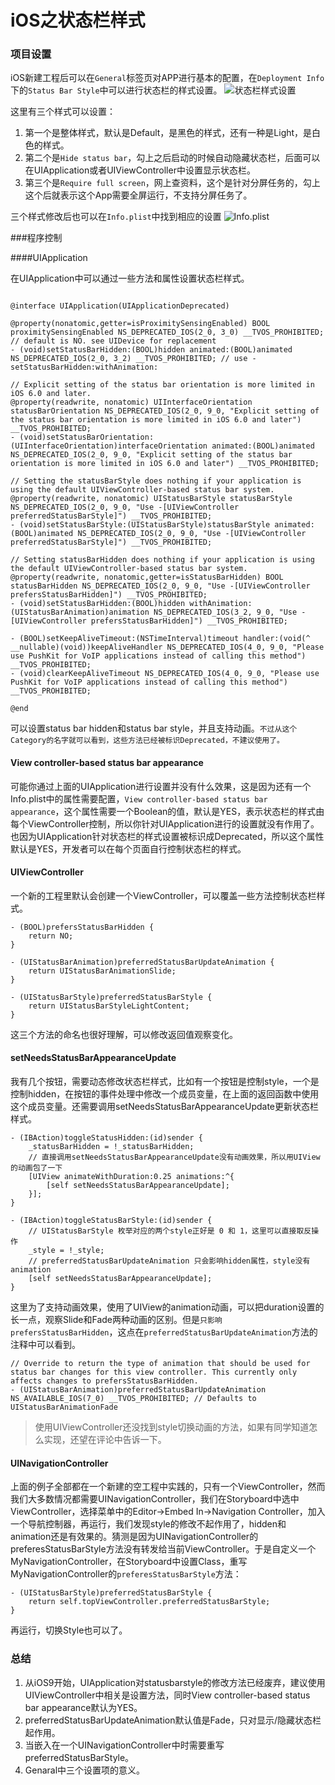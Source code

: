 # iOS之状态栏样式

### 项目设置
iOS新建工程后可以在`General`标签页对APP进行基本的配置，在`Deployment Info`下的`Status Bar Style`中可以进行状态栏的样式设置。
![状态栏样式设置](https://upload-images.jianshu.io/upload_images/788630-471af29f021624a3.png?imageMogr2/auto-orient/strip%7CimageView2/2/w/1240)

这里有三个样式可以设置：
1. 第一个是整体样式，默认是Default，是黑色的样式，还有一种是Light，是白色的样式。
2. 第二个是`Hide status bar`，勾上之后启动的时候自动隐藏状态栏，后面可以在UIApplication或者UIViewController中设置显示状态栏。
3. 第三个是`Require full screen`，网上查资料，这个是针对分屏任务的，勾上这个后就表示这个App需要全屏运行，不支持分屏任务了。

三个样式修改后也可以在`Info.plist`中找到相应的设置
![Info.plist](https://upload-images.jianshu.io/upload_images/788630-104fad65872f1f04.png?imageMogr2/auto-orient/strip%7CimageView2/2/w/1240)

###程序控制

####UIApplication

在UIApplication中可以通过一些方法和属性设置状态栏样式。

```objc

@interface UIApplication(UIApplicationDeprecated)

@property(nonatomic,getter=isProximitySensingEnabled) BOOL proximitySensingEnabled NS_DEPRECATED_IOS(2_0, 3_0) __TVOS_PROHIBITED; // default is NO. see UIDevice for replacement
- (void)setStatusBarHidden:(BOOL)hidden animated:(BOOL)animated NS_DEPRECATED_IOS(2_0, 3_2) __TVOS_PROHIBITED; // use -setStatusBarHidden:withAnimation:

// Explicit setting of the status bar orientation is more limited in iOS 6.0 and later.
@property(readwrite, nonatomic) UIInterfaceOrientation statusBarOrientation NS_DEPRECATED_IOS(2_0, 9_0, "Explicit setting of the status bar orientation is more limited in iOS 6.0 and later") __TVOS_PROHIBITED;
- (void)setStatusBarOrientation:(UIInterfaceOrientation)interfaceOrientation animated:(BOOL)animated NS_DEPRECATED_IOS(2_0, 9_0, "Explicit setting of the status bar orientation is more limited in iOS 6.0 and later") __TVOS_PROHIBITED;

// Setting the statusBarStyle does nothing if your application is using the default UIViewController-based status bar system.
@property(readwrite, nonatomic) UIStatusBarStyle statusBarStyle NS_DEPRECATED_IOS(2_0, 9_0, "Use -[UIViewController preferredStatusBarStyle]") __TVOS_PROHIBITED;
- (void)setStatusBarStyle:(UIStatusBarStyle)statusBarStyle animated:(BOOL)animated NS_DEPRECATED_IOS(2_0, 9_0, "Use -[UIViewController preferredStatusBarStyle]") __TVOS_PROHIBITED;

// Setting statusBarHidden does nothing if your application is using the default UIViewController-based status bar system.
@property(readwrite, nonatomic,getter=isStatusBarHidden) BOOL statusBarHidden NS_DEPRECATED_IOS(2_0, 9_0, "Use -[UIViewController prefersStatusBarHidden]") __TVOS_PROHIBITED;
- (void)setStatusBarHidden:(BOOL)hidden withAnimation:(UIStatusBarAnimation)animation NS_DEPRECATED_IOS(3_2, 9_0, "Use -[UIViewController prefersStatusBarHidden]") __TVOS_PROHIBITED;

- (BOOL)setKeepAliveTimeout:(NSTimeInterval)timeout handler:(void(^ __nullable)(void))keepAliveHandler NS_DEPRECATED_IOS(4_0, 9_0, "Please use PushKit for VoIP applications instead of calling this method") __TVOS_PROHIBITED;
- (void)clearKeepAliveTimeout NS_DEPRECATED_IOS(4_0, 9_0, "Please use PushKit for VoIP applications instead of calling this method") __TVOS_PROHIBITED;

@end
```
可以设置status bar hidden和status bar style，并且支持动画。`不过从这个Category的名字就可以看到，这些方法已经被标识Deprecated，不建议使用了。`

#### View controller-based status bar appearance

可能你通过上面的UIApplication进行设置并没有什么效果，这是因为还有一个Info.plist中的属性需要配置，`View controller-based status bar appearance`，这个属性需要一个Boolean的值，默认是YES，表示状态栏的样式由每个ViewController控制，所以你针对UIApplication进行的设置就没有作用了。也因为UIApplication针对状态栏的样式设置被标识成Deprecated，所以这个属性默认是YES，开发者可以在每个页面自行控制状态栏的样式。

#### UIViewController

一个新的工程里默认会创建一个ViewController，可以覆盖一些方法控制状态栏样式。

```objc
- (BOOL)prefersStatusBarHidden {
    return NO;
}

- (UIStatusBarAnimation)preferredStatusBarUpdateAnimation {
    return UIStatusBarAnimationSlide;
}

- (UIStatusBarStyle)preferredStatusBarStyle {
    return UIStatusBarStyleLightContent;
}
```

这三个方法的命名也很好理解，可以修改返回值观察变化。

#### setNeedsStatusBarAppearanceUpdate

我有几个按钮，需要动态修改状态栏样式，比如有一个按钮是控制style，一个是控制hidden，在按钮的事件处理中修改一个成员变量，在上面的返回函数中使用这个成员变量。还需要调用setNeedsStatusBarAppearanceUpdate更新状态栏样式。

```objc
- (IBAction)toggleStatusHidden:(id)sender {
    _statusBarHidden = !_statusBarHidden;
    // 直接调用setNeedsStatusBarAppearanceUpdate没有动画效果，所以用UIView的动画包了一下
    [UIView animateWithDuration:0.25 animations:^{
        [self setNeedsStatusBarAppearanceUpdate];
    }];
}

- (IBAction)toggleStatusBarStyle:(id)sender {
    // UIStatusBarStyle 枚举对应的两个style正好是 0 和 1，这里可以直接取反操作
    _style = !_style;
    // preferredStatusBarUpdateAnimation 只会影响hidden属性，style没有animation
    [self setNeedsStatusBarAppearanceUpdate];
}
```

这里为了支持动画效果，使用了UIView的animation动画，可以把duration设置的长一点，观察Slide和Fade两种动画的区别。但是`只影响prefersStatusBarHidden`，这点在`preferredStatusBarUpdateAnimation`方法的注释中可以看到。

```objc
// Override to return the type of animation that should be used for status bar changes for this view controller. This currently only affects changes to prefersStatusBarHidden.
- (UIStatusBarAnimation)preferredStatusBarUpdateAnimation NS_AVAILABLE_IOS(7_0) __TVOS_PROHIBITED; // Defaults to UIStatusBarAnimationFade
```

> 使用UIViewController还没找到style切换动画的方法，如果有同学知道怎么实现，还望在评论中告诉一下。

#### UINavigationController

上面的例子全部都在一个新建的空工程中实践的，只有一个ViewController，然而我们大多数情况都需要UINavigationController，我们在Storyboard中选中ViewController，选择菜单中的Editor->Embed In->Navigation Controller，加入一个导航控制器，再运行，我们发现style的修改不起作用了，hidden和animation还是有效果的。猜测是因为UINavigationController的preferesStatusBarStyle方法没有转发给当前ViewController。于是自定义一个MyNavigationController，在Storyboard中设置Class，重写MyNavigationController的`preferesStatusBarStyle`方法：

```objc
- (UIStatusBarStyle)preferredStatusBarStyle {
    return self.topViewController.preferredStatusBarStyle;
}
```

再运行，切换Style也可以了。

### 总结

1. 从iOS9开始，UIApplication对statusbarstyle的修改方法已经废弃，建议使用UIViewController中相关是设置方法，同时View controller-based status bar appearance默认为YES。
2. preferredStatusBarUpdateAnimation默认值是Fade，只对显示/隐藏状态栏起作用。
3. 当嵌入在一个UINavigationController中时需要重写preferredStatusBarStyle。
4. Genaral中三个设置项的意义。


